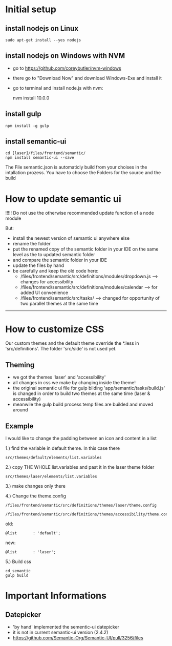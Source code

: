 # Initial setup

## install nodejs on Linux

    sudo apt-get install --yes nodejs

## install nodejs on Windows with NVM

-  go to https://github.com/coreybutler/nvm-windows
-  there go to "Download Now" and download Windows-Exe and install it
-  go to terminal and install node.js with nvm:


    nvm install 10.0.0

## install gulp

    npm install -g gulp

## install semantic-ui

    cd [laser]/files/frontend/semantic/
    npm install semantic-ui --save
    
The File semantic.json is automaticly build from your choises in the intallation prozess.
You have to choose the Folders for the source and the build
    


# How to update semantic ui
!!!!! Do not use the otherwise recommended update function of a node module 

But:

 - install the newest version of semantic ui anywhere else
 - rename the folder
 - put the renamed copy of the semantic folder in your IDE on the same level as the to updated semantic folder
 - and compare the semantic folder in your IDE
 - update the files by hand
 - be carefully and keep the old code here:
    - /files/frontend/semantic/src/definitions/modules/dropdown.js --> changes for accessibility
    - /files/frontend/semantic/src/definitions/modules/calendar --> for added UI convenience
    - /files/frontend/semantic/src/tasks/ --> changed for opportunity of two parallel themes at the same time
    
  


 
    
-----------------------------------------------------


# How to customize CSS

Our custom themes and the default theme override the *.less in 'src/definitions'. The folder 'src/side' is not used yet.


## Theming

- we got the themes 'laser' and 'accessibility'
- all changes in css we make by changing inside the theme!
- the original semantic ui file for gulp bilding 'app/semantic/tasks/build.js' is changed in order to build two themes at the same time (laser & accessibility)
- meanwile the gulp build process temp files are builded and moved around

## Example

I would like to change the padding between an icon and content in a list

1.) find the variable in default theme. In this case there

    src/themes/default/elements/list.variables
    
2.) copy THE WHOLE list.variables and past it in the laser theme folder

    src/themes/laser/elements/list.variables
    
3.) make changes only there

4.) Change the theme.config 

    /files/frontend/semantic/src/definitions/themes/laser/theme.config

    /files/frontend/semantic/src/definitions/themes/accessibility/theme.config
    
old:

    @list       : 'default';
    
new:

    @list       : 'laser';
    
5.) Build css

    cd semantic
    gulp build


# Important Informations

## Datepicker

- 'by hand' implemented the sementic-ui datepicker
- it is not in current semantic-ui version (2.4.2)
- https://github.com/Semantic-Org/Semantic-UI/pull/3256/files
